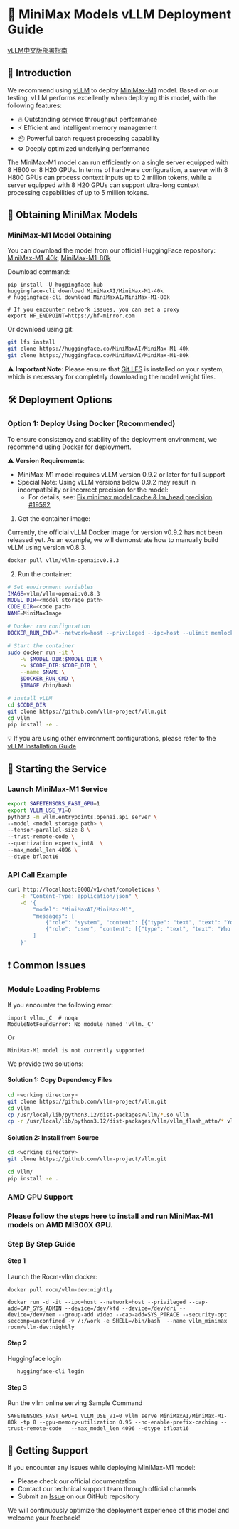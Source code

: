 # 🚀 MiniMax Models vLLM Deployment Guide

[vLLM中文版部署指南](./vllm_deployment_guide_cn.md)

## 📖 Introduction

We recommend using [vLLM](https://docs.vllm.ai/en/latest/) to deploy [MiniMax-M1](https://huggingface.co/MiniMaxAI/MiniMax-M1-40k) model. Based on our testing, vLLM performs excellently when deploying this model, with the following features:

- 🔥 Outstanding service throughput performance
- ⚡ Efficient and intelligent memory management
- 📦 Powerful batch request processing capability
- ⚙️ Deeply optimized underlying performance

The MiniMax-M1 model can run efficiently on a single server equipped with 8 H800 or 8 H20 GPUs. In terms of hardware configuration, a server with 8 H800 GPUs can process context inputs up to 2 million tokens, while a server equipped with 8 H20 GPUs can support ultra-long context processing capabilities of up to 5 million tokens.

## 💾 Obtaining MiniMax Models

### MiniMax-M1 Model Obtaining

You can download the model from our official HuggingFace repository: [MiniMax-M1-40k](https://huggingface.co/MiniMaxAI/MiniMax-M1-40k), [MiniMax-M1-80k](https://huggingface.co/MiniMaxAI/MiniMax-M1-80k)

Download command:
```
pip install -U huggingface-hub
huggingface-cli download MiniMaxAI/MiniMax-M1-40k
# huggingface-cli download MiniMaxAI/MiniMax-M1-80k

# If you encounter network issues, you can set a proxy
export HF_ENDPOINT=https://hf-mirror.com
```

Or download using git:

```bash
git lfs install
git clone https://huggingface.co/MiniMaxAI/MiniMax-M1-40k
git clone https://huggingface.co/MiniMaxAI/MiniMax-M1-80k
```

⚠️ **Important Note**: Please ensure that [Git LFS](https://git-lfs.github.com/) is installed on your system, which is necessary for completely downloading the model weight files.

## 🛠️ Deployment Options

### Option 1: Deploy Using Docker (Recommended)

To ensure consistency and stability of the deployment environment, we recommend using Docker for deployment.

⚠️ **Version Requirements**: 
- MiniMax-M1 model requires vLLM version 0.9.2 or later for full support
- Special Note: Using vLLM versions below 0.9.2 may result in incompatibility or incorrect precision for the model:
  - For details, see: [Fix minimax model cache & lm_head precision #19592](https://github.com/vllm-project/vllm/pull/19592)

1. Get the container image:

Currently, the official vLLM Docker image for version v0.9.2 has not been released yet.
As an example, we will demonstrate how to manually build vLLM using version v0.8.3.
```bash
docker pull vllm/vllm-openai:v0.8.3
```

2. Run the container:
```bash
# Set environment variables
IMAGE=vllm/vllm-openai:v0.8.3
MODEL_DIR=<model storage path>
CODE_DIR=<code path>
NAME=MiniMaxImage

# Docker run configuration
DOCKER_RUN_CMD="--network=host --privileged --ipc=host --ulimit memlock=-1 --shm-size=2gb --rm --gpus all --ulimit stack=67108864"

# Start the container
sudo docker run -it \
    -v $MODEL_DIR:$MODEL_DIR \
    -v $CODE_DIR:$CODE_DIR \
    --name $NAME \
    $DOCKER_RUN_CMD \
    $IMAGE /bin/bash

# install vLLM
cd $CODE_DIR
git clone https://github.com/vllm-project/vllm.git
cd vllm
pip install -e .
```

💡 If you are using other environment configurations, please refer to the [vLLM Installation Guide](https://docs.vllm.ai/en/latest/getting_started/installation.html)

## 🚀 Starting the Service

### Launch MiniMax-M1 Service

```bash
export SAFETENSORS_FAST_GPU=1
export VLLM_USE_V1=0
python3 -m vllm.entrypoints.openai.api_server \
--model <model storage path> \
--tensor-parallel-size 8 \
--trust-remote-code \
--quantization experts_int8  \
--max_model_len 4096 \
--dtype bfloat16
```

### API Call Example

```bash
curl http://localhost:8000/v1/chat/completions \
    -H "Content-Type: application/json" \
    -d '{
        "model": "MiniMaxAI/MiniMax-M1",
        "messages": [
            {"role": "system", "content": [{"type": "text", "text": "You are a helpful assistant."}]},
            {"role": "user", "content": [{"type": "text", "text": "Who won the world series in 2020?"}]}
        ]
    }'
```

## ❗ Common Issues

### Module Loading Problems
If you encounter the following error:
```
import vllm._C  # noqa
ModuleNotFoundError: No module named 'vllm._C'
```

Or

```
MiniMax-M1 model is not currently supported
```

We provide two solutions:

#### Solution 1: Copy Dependency Files
```bash
cd <working directory>
git clone https://github.com/vllm-project/vllm.git
cd vllm
cp /usr/local/lib/python3.12/dist-packages/vllm/*.so vllm 
cp -r /usr/local/lib/python3.12/dist-packages/vllm/vllm_flash_attn/* vllm/vllm_flash_attn
```

#### Solution 2: Install from Source
```bash
cd <working directory>
git clone https://github.com/vllm-project/vllm.git

cd vllm/
pip install -e .
```

### AMD GPU Support
### Please follow the steps here to install and run MiniMax-M1 models on AMD MI300X GPU.
### Step By Step Guide
#### Step 1
Launch the Rocm-vllm docker:

```shell
docker pull rocm/vllm-dev:nightly

docker run -d -it --ipc=host --network=host --privileged --cap-add=CAP_SYS_ADMIN --device=/dev/kfd --device=/dev/dri --device=/dev/mem --group-add video --cap-add=SYS_PTRACE --security-opt seccomp=unconfined -v /:/work -e SHELL=/bin/bash  --name vllm_minimax rocm/vllm-dev:nightly
```

#### Step 2
  Huggingface login

```shell
   huggingface-cli login 
```   


#### Step 3
Run the vllm online serving
Sample Command

```shell
SAFETENSORS_FAST_GPU=1 VLLM_USE_V1=0 vllm serve MiniMaxAI/MiniMax-M1-80k -tp 8 --gpu-memory-utilization 0.95 --no-enable-prefix-caching --trust-remote-code   --max_model_len 4096 --dtype bfloat16
```


## 📮 Getting Support

If you encounter any issues while deploying MiniMax-M1 model:
- Please check our official documentation
- Contact our technical support team through official channels
- Submit an [Issue](https://github.com/MiniMax-AI/MiniMax-M1/issues) on our GitHub repository

We will continuously optimize the deployment experience of this model and welcome your feedback!

